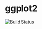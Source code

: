 # ggplot2

[![Build Status](https://github.com/mattwigway/ggplot2.jl/actions/workflows/CI.yml/badge.svg?branch=main)](https://github.com/mattwigway/ggplot2.jl/actions/workflows/CI.yml?query=branch%3Amain)
